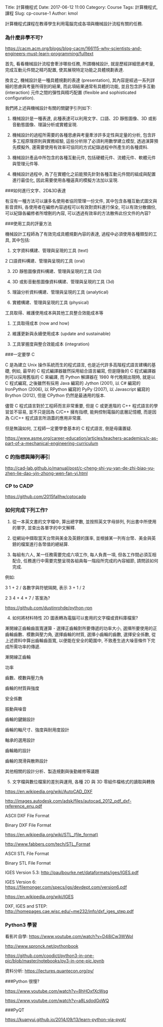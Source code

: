 Title: 計算機程式
Date: 2017-06-12 11:00
Category: Course
Tags: 計算機程式, 課程
Slug: cp-course-1
Author: kmol

計算機程式課程在教導學生利用電腦完成各項與機械設計流程有關的任務.

<!-- PELICAN_END_SUMMARY -->

### 為什麼非學不可?

<a href="https://cacm.acm.org/blogs/blog-cacm/166115-why-scientists-and-engineers-must-learn-programming/fulltext">https://cacm.acm.org/blogs/blog-cacm/166115-why-scientists-and-engineers-must-learn-programming/fulltext</a>

首先, 看看機械設計流程會牽涉哪些任務, 所謂機械設計, 就是歷經詳細思慮考量, 完成互動元件間之精巧配置, 使其展現特定功能之具體規劃表達.

換言之, 機械設計是一種具體規劃的表達 (presentation), 其內容是經過一系列詳細的思慮與考量所得到的結果, 而此項結果通常有具體的功能, 並且包含許多互動 (interaction) 元件之間的彈性與精巧配置 (flexible and sophisticated configuration).

我們將上述與機械設計有關的關鍵字引列如下:

1. 機械設計是一種表達, 此種表達可以利用文字、口語、2D 靜態圖像、3D 或影音動態圖像、理論分析或實體呈現.

2. 機械設計的過程所需要的各種思慮與考量牽涉許多定性與定量的分析, 包含許多工程原理原則與實務經驗, 這些分析除了必須利用數學建立模型, 透過演算預先模擬外, 還需要使用有效率可協同的方式紀錄過程中所產生的各種資料.

3. 機械設計產品中所包含的各種互動元件, 包括硬體元件、流體元件、軟體元件與管理元件等.

4. 機械設計過程中, 為了在實體化之前能預先針對各種互動元件間的組成與配置進行最佳化, 因此需要使用各種逼真的模擬方法加以呈現.

###如何進行文字、2D&3D表達

有沒有一種方法可以讓多名使用者協同管理一份文件, 其中包含各種互動式圖文與影音資料, 各使用者在編修內容過程可以有效對資料進行保全, 可以有效分散備份, 可以紀錄各編修者所增刪的內容, 可以透過有效率的方法散佈此份文件的內容?

###使用工具的評量方法

機械設計工程師為了有效完成具體規劃內容的表達, 過程中必須使用各種類型的工具, 其中包括:

1. 文字資料構建、管理與呈現的工具 (text)

2  口語資料構建、管理與呈現的工具 (oral)

3. 2D 靜態圖像資料構建、管理與呈現的工具 (2d)

4. 3D 或影音動態圖像資料構建、管理與呈現的工具 (3d)

5. 理論分析資料構建、管理與呈現的工具 (analytical)

6. 實體構建、管理與呈現的工具 (physical)

工具取得、維護使用成本與其他工具整合效能成本等

1. 工具取得成本 (now and how)

2. 維護更新與永續使用成本 (update and sustainable)

3. 工具掌握度與整合效能成本 (integration)

###一定要學 C

C 是為建立 Unix 操作系統而生的程式語言, 也是近代許多高階程式語言建構的基礎, 例如, 最早的 C 程式編譯器雖然採用組合語言編寫, 但是隨後的 C 程式編譯器則可以採用舊版的 C 來編譯, 而 Python 解譯器在 1980 年代晚期出現時, 就是以 C 程式編寫, 之後雖然有採用 Java 編寫的 Jython (2001), 以 C# 編寫的 IronPython (2006), 以 RPython 編寫的 PyPy (2007), 以 Javascript 編寫的 Brython (2012), 但是 CPython 仍然是最通用的版本.

儘管 C 程式語言對於工程師而言非常重要, 但是 C 或更進階的 C++ 程式語言的學習並不容易, 並不只是因為 C/C++ 擁有指標, 能夠控制電腦的底層記憶體, 而是因為 C/C++ 程式語言所涵蓋的應用非常廣.

但是無論如何, 工程師一定要學會基本的  C 程式語言, 倒是毋庸置疑.

<a href="https://www.asme.org/career-education/articles/teachers-academics/c-as-part-of-a-mechanical-engineering-curriculum">https://www.asme.org/career-education/articles/teachers-academics/c-as-part-of-a-mechanical-engineering-curriculum</a>

### C 的指標與陣列導引

<a href="http://cad-lab.github.io/manual/post/c-cheng-shi-yu-yan-de-zhi-biao-yu-zhen-lie-dao-yin-zhong-wen-fan-yi.html">http://cad-lab.github.io/manual/post/c-cheng-shi-yu-yan-de-zhi-biao-yu-zhen-lie-dao-yin-zhong-wen-fan-yi.html</a>

### CP to CADP

<a href="https://github.com/2015fallhw/cptocadp">https://github.com/2015fallhw/cptocadp</a>

### 如何完成下列工作?

1) 從一本英文書的文字檔中, 算出總字數, 並按照英文字母排列, 列出書中所使用的單字, 並查出各單字的中文解釋.

2) 從網站中擷取當天台幣與美金及英鎊的匯率, 並根據某一列有台幣、美金與英鎊的檔案進行各幣值的總結算.

3) 每組有六人, 某一任務需要完成六項工作, 每人負責一項, 但各工作間必須互相配合, 任務進行中需要完整呈現各組員每一階段所完成的內容細節, 請問該如何完成.

例如: 

3 1 + 2 / 各數字與符號隔開, 表示 3 + 1 / 2

2 3 4 + 4 * 7 / 答案為?

<a href="https://github.com/dustinrohde/python-rpn">https://github.com/dustinrohde/python-rpn</a>

4) 如何將材料特性 2D 圖表轉為電腦可以套用的文字檔或資料庫檔案?

漸開線正齒輪齒面寬運算 - 選擇正齒輪對所要傳遞的功率大小, 選擇所要使用的正齒輪齒數、模數與壓力角, 選擇齒輪的材質, 選擇小齒輪的齒數, 選擇安全係數, 從上述資料中算出齒輪齒面寬, 以便能在安全的範圍中, 不致產生過大噪音條件下完成所需功率的傳遞.

漸開線正齒輪

功率

齒數、模數與壓力角

齒輪的材質與強度

安全係數

振動與噪音

齒輪的鍵銷設計

齒輪的軸尺寸、強度與耐用度設計

軸承的選用設計

齒輪箱的設計

齒輪的潤滑與散熱設計

其他相關的設計分析、製造規劃與後勤維修等議題

5) 文字檔與數位檔案的差別與運用, 各種 2D 與 3D 零組件檔格式的讀取與轉換

<a href="https://en.wikipedia.org/wiki/AutoCAD_DXF">https://en.wikipedia.org/wiki/AutoCAD_DXF</a>

<a href="http://images.autodesk.com/adsk/files/autocad_2012_pdf_dxf-reference_enu.pdf">http://images.autodesk.com/adsk/files/autocad_2012_pdf_dxf-reference_enu.pdf</a>

ASCII DXF File Format

Binary DXF File Format

<a href="https://en.wikipedia.org/wiki/STL_(file_format)">https://en.wikipedia.org/wiki/STL_(file_format)</a>

<a href="http://www.fabbers.com/tech/STL_Format">http://www.fabbers.com/tech/STL_Format</a>

ASCII STL File Format

Binary STL File Format

IGES Version 5.3: <a href="http://paulbourke.net/dataformats/iges/IGES.pdf">http://paulbourke.net/dataformats/iges/IGES.pdf</a>

IGES Version 6: <a href="https://filemonger.com/specs/igs/devdept.com/version6.pdf">https://filemonger.com/specs/igs/devdept.com/version6.pdf</a>

<a href="https://en.wikipedia.org/wiki/IGES">https://en.wikipedia.org/wiki/IGES</a>

DXF, IGES and STEP: <a href="http://homepages.cae.wisc.edu/~me232/info/dxf_iges_step.pdf">http://homepages.cae.wisc.edu/~me232/info/dxf_iges_step.pdf</a>

### Python3 學習

看影片自學: <a href="https://www.youtube.com/watch?v=D48iCw3WWpI">https://www.youtube.com/watch?v=D48iCw3WWpI</a>

<a href="http://www.spronck.net/pythonbook">http://www.spronck.net/pythonbook</a>

<a href="https://github.com/coodict/python3-in-one-pic/blob/master/notebooks/py3-in-one-pic.ipynb">https://github.com/coodict/python3-in-one-pic/blob/master/notebooks/py3-in-one-pic.ipynb</a>

資料分析: <a href="https://lectures.quantecon.org/py/">https://lectures.quantecon.org/py/</a>

###Python 很慢?

<a href="https://www.youtube.com/watch?v=8hHOxfXcWsg">https://www.youtube.com/watch?v=8hHOxfXcWsg</a>

<a href="https://www.youtube.com/watch?v=a8LsdodGoWQ">https://www.youtube.com/watch?v=a8LsdodGoWQ</a>

###PyQT

<a href="https://kuanyui.github.io/2014/09/13/learn-python-via-pyqt/">https://kuanyui.github.io/2014/09/13/learn-python-via-pyqt/</a>
